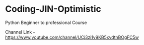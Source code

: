 # Coding-JIN-Optimistic
Python Beginner to professional Course

Channel Link - https://www.youtube.com/channel/UCj3zi1v9KB5xvdtnBOgFC5w
